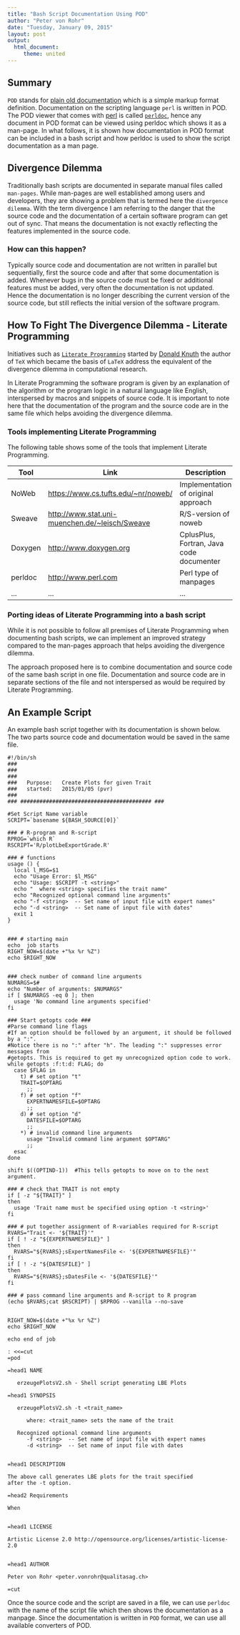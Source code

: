 ```yaml
---
title: "Bash Script Documentation Using POD"
author: "Peter von Rohr"
date: "Tuesday, January 09, 2015"
layout: post
output: 
  html_document:
     theme: united
---
```


## Summary
`POD` stands for [plain old documentation](http://en.wikipedia.org/wiki/Plain_Old_Documentation) which is a simple markup format definition. Documentation on the scripting language `perl` is written in POD. The POD viewer that comes with [perl](http://www.perl.org) is called [`perldoc`](http://perldoc.perl.org), hence any document in POD format can be viewed using perldoc which shows it as a man-page. In what follows, it is shown how documentation in POD format can be included in a bash script and how perldoc is used to show the script documentation as a man page.


## Divergence Dilemma
Traditionally bash scripts are documented in separate manual files called `man-pages`. While man-pages are well established among users and developers, they are showing a problem that is termed here the `divergence dilemma`. With the term divergence I am referring to the danger that the source code and the documentation of a certain software program can get out of sync. That means the documentation is not exactly reflecting the features implemented in the source code. 

### How can this happen?
Typically source code and documentation are not written in parallel but sequentially, first the source code and after that some documentation is added. Whenever bugs in the source code must be fixed or additional features must be added, very often the documentation is not updated. Hence the documentation is no longer describing the current version of the source code, but still reflects the initial version of the software program. 


## How To Fight The Divergence Dilemma - Literate Programming
Initiatives such as [`Literate Programming`](http://en.wikipedia.org/wiki/Literate_programming) started by [Donald Knuth](http://en.wikipedia.org/wiki/Donald_Knuth) the author of `TeX` which became the basis of `LaTeX` address the equivalent of the divergence dilemma in computational research. 

In Literate Programming the software program is given by an explanation of the algorithm or the program logic in a natural language like English, interspersed by macros and snippets of source code. It is important to note here that the documentation of the program and the source code are in the same file which helps avoiding the divergence dilemma. 

### Tools implementing Literate Programming
The following table shows some of the tools that implement Literate Programming.

Tool     | Link                                            | Description
---------|-------------------------------------------------|------------
NoWeb    | https://www.cs.tufts.edu/~nr/noweb/             | Implementation of original approach  
Sweave   | http://www.stat.uni-muenchen.de/~leisch/Sweave  | R/S-version of noweb
Doxygen  | http://www.doxygen.org                          | CplusPlus, Fortran, Java code documenter
perldoc  | http://www.perl.com                             | Perl type of manpages
...      | ...                                             | ...

### Porting ideas of Literate Programming into a bash script
While it is not possible to follow all premises of Literate Programming when documenting bash scripts, we can implement an improved strategy compared to the man-pages approach that helps avoiding the divergence dilemma. 

The approach proposed here is to combine documentation and source code of the same bash script in one file. Documentation and source code are in separate sections of the file and not interspersed as would be required by Literate Programming.


## An Example Script
An example bash script together with its documentation is shown below. The two parts source code and documentation would be saved in the same file.

```
#!/bin/sh
###
###
###
###   Purpose:   Create Plots for given Trait
###   started:   2015/01/05 (pvr)
###
### ######################################### ###

#Set Script Name variable
SCRIPT=`basename ${BASH_SOURCE[0]}`

### # R-program and R-script
RPROG=`which R`
RSCRIPT='R/plotLbeExportGrade.R'

### # functions
usage () {
  local l_MSG=$1
  echo "Usage Error: $l_MSG"
  echo "Usage: $SCRIPT -t <string>"
  echo "  where <string> specifies the trait name"
  echo "Recognized optional command line arguments"
  echo "-f <string>  -- Set name of input file with expert names"
  echo "-d <string>  -- Set name of input file with dates"
  exit 1
}


### # starting main
echo  job starts
RIGHT_NOW=$(date +"%x %r %Z")
echo $RIGHT_NOW


### check number of command line arguments
NUMARGS=$#
echo "Number of arguments: $NUMARGS"
if [ $NUMARGS -eq 0 ]; then
  usage 'No command line arguments specified'
fi

### Start getopts code ###
#Parse command line flags
#If an option should be followed by an argument, it should be followed by a ":".
#Notice there is no ":" after "h". The leading ":" suppresses error messages from
#getopts. This is required to get my unrecognized option code to work.
while getopts :f:t:d: FLAG; do
  case $FLAG in
    t) # set option "t"
    TRAIT=$OPTARG
	  ;;
	f) # set option "f"
	  EXPERTNAMESFILE=$OPTARG
	  ;;
	d) # set option "d"
	  DATESFILE=$OPTARG
	  ;;
	*) # invalid command line arguments
	  usage "Invalid command line argument $OPTARG"
	  ;;
  esac
done  

shift $((OPTIND-1))  #This tells getopts to move on to the next argument.

### # check that TRAIT is not empty
if [ -z "${TRAIT}" ]
then
  usage 'Trait name must be specified using option -t <string>'
fi

### # put together assignment of R-variables required for R-script
RVARS="Trait <- '${TRAIT}'"
if [ ! -z "${EXPERTNAMESFILE}" ]
then
  RVARS="${RVARS};sExpertNamesFile <- '${EXPERTNAMESFILE}'"
fi
if [ ! -z "${DATESFILE}" ]
then
  RVARS="${RVARS};sDatesFile <- '${DATESFILE}'"
fi

### # pass command line arguments and R-script to R program
(echo $RVARS;cat $RSCRIPT) | $RPROG --vanilla --no-save


RIGHT_NOW=$(date +"%x %r %Z")
echo $RIGHT_NOW

echo end of job

: <<=cut
=pod

=head1 NAME

   erzeugePlotsV2.sh - Shell script generating LBE Plots

=head1 SYNOPSIS

   erzeugePlotsV2.sh -t <trait_name>
   
      where: <trait_name> sets the name of the trait

   Recognized optional command line arguments
      -f <string>  -- Set name of input file with expert names
      -d <string>  -- Set name of input file with dates


=head1 DESCRIPTION

The above call generates LBE plots for the trait specified 
after the -t option.

=head2 Requirements

When 


=head1 LICENSE

Artistic License 2.0 http://opensource.org/licenses/artistic-license-2.0


=head1 AUTHOR

Peter von Rohr <peter.vonrohr@qualitasag.ch>

=cut
```

Once the source code and the script are saved in a file, we can use `perldoc` with the name of the script file which then shows the documentation as a manpage. Since the documentation is written in `POD` format, we can use all available converters of POD. 